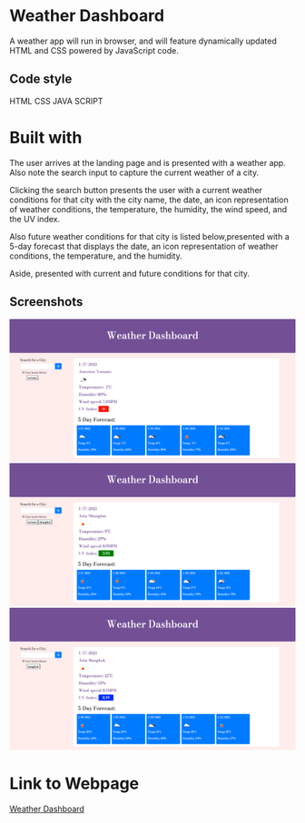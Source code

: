 # Weather Dashboard
A weather app will run in browser, and will feature dynamically updated HTML and CSS powered by JavaScript code.

## Code style
HTML
CSS
JAVA SCRIPT

# Built with
The user arrives at the landing page and is presented with a weather app. 
Also note the search input to capture the current weather of a city.

Clicking the search button presents the user with a current weather conditions for that city
with the city name, the date, an icon representation of weather conditions, the temperature, 
the humidity, the wind speed, and the UV index.

Also future weather conditions for that city is listed below,presented with a 5-day forecast that 
displays the date, an icon representation of weather conditions, the temperature, and the humidity.

Aside, presented with current and future conditions for that city.

## Screenshots
![Screenshot1](screenshots/1.png)
![Screenshot2](screenshots/2.png)
![Screenshot3](screenshots/3.png)

# Link to Webpage
[Weather Dashboard](https://neeko623.github.io/Weather-Dashboard/)